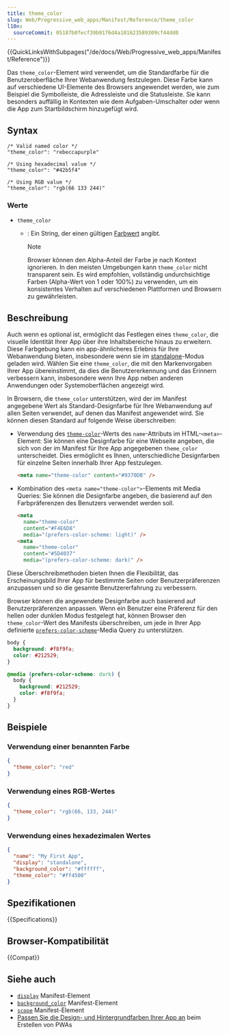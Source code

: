 ```yaml
---
title: theme_color
slug: Web/Progressive_web_apps/Manifest/Reference/theme_color
l10n:
  sourceCommit: 05187b0fecf39b9176d4a101623589309cf44dd0
---
```


{{QuickLinksWithSubpages("/de/docs/Web/Progressive_web_apps/Manifest/Reference")}}

Das `theme_color`-Element wird verwendet, um die Standardfarbe für die Benutzeroberfläche Ihrer Webanwendung festzulegen. Diese Farbe kann auf verschiedene UI-Elemente des Browsers angewendet werden, wie zum Beispiel die Symbolleiste, die Adressleiste und die Statusleiste. Sie kann besonders auffällig in Kontexten wie dem Aufgaben-Umschalter oder wenn die App zum Startbildschirm hinzugefügt wird.

## Syntax

```json-nolint
/* Valid named color */
"theme_color": "rebeccapurple"

/* Using hexadecimal value */
"theme_color": "#42b5f4"

/* Using RGB value */
"theme_color": "rgb(66 133 244)"
```

### Werte

- `theme_color`

  - : Ein String, der einen gültigen [Farbwert](/de/docs/Web/CSS/color_value) angibt.

    > [!NOTE]
    > Browser können den Alpha-Anteil der Farbe je nach Kontext ignorieren. In den meisten Umgebungen kann `theme_color` nicht transparent sein. Es wird empfohlen, vollständig undurchsichtige Farben (Alpha-Wert von 1 oder 100%) zu verwenden, um ein konsistentes Verhalten auf verschiedenen Plattformen und Browsern zu gewährleisten.

## Beschreibung

Auch wenn es optional ist, ermöglicht das Festlegen eines `theme_color`, die visuelle Identität Ihrer App über ihre Inhaltsbereiche hinaus zu erweitern. Diese Farbgebung kann ein app-ähnlicheres Erlebnis für Ihre Webanwendung bieten, insbesondere wenn sie im [standalone](/de/docs/Web/Progressive_web_apps/Manifest/Reference/display#standalone)-Modus geladen wird. Wählen Sie eine `theme_color`, die mit den Markenvorgaben Ihrer App übereinstimmt, da dies die Benutzererkennung und das Erinnern verbessern kann, insbesondere wenn Ihre App neben anderen Anwendungen oder Systemoberflächen angezeigt wird.

In Browsern, die `theme_color` unterstützen, wird der im Manifest angegebene Wert als Standard-Designfarbe für Ihre Webanwendung auf allen Seiten verwendet, auf denen das Manifest angewendet wird. Sie können diesen Standard auf folgende Weise überschreiben:

- Verwendung des [`theme-color`](/de/docs/Web/HTML/Element/meta/name/theme-color)-Werts des `name`-Attributs im HTML-`<meta>`-Element: Sie können eine Designfarbe für eine Webseite angeben, die sich von der im Manifest für Ihre App angegebenen `theme_color` unterscheidet. Dies ermöglicht es Ihnen, unterschiedliche Designfarben für einzelne Seiten innerhalb Ihrer App festzulegen.

  ```html
  <meta name="theme-color" content="#9370DB" />
  ```

- Kombination des `<meta name="theme-color">`-Elements mit Media Queries: Sie können die Designfarbe angeben, die basierend auf den Farbpräferenzen des Benutzers verwendet werden soll.

  ```html
  <meta
    name="theme-color"
    content="#F4E6D8"
    media="(prefers-color-scheme: light)" />
  <meta
    name="theme-color"
    content="#5D4037"
    media="(prefers-color-scheme: dark)" />
  ```

Diese Überschreibmethoden bieten Ihnen die Flexibilität, das Erscheinungsbild Ihrer App für bestimmte Seiten oder Benutzerpräferenzen anzupassen und so die gesamte Benutzererfahrung zu verbessern.

Browser können die angewendete Designfarbe auch basierend auf Benutzerpräferenzen anpassen. Wenn ein Benutzer eine Präferenz für den hellen oder dunklen Modus festgelegt hat, können Browser den `theme_color`-Wert des Manifests überschreiben, um jede in Ihrer App definierte [`prefers-color-scheme`](/de/docs/Web/CSS/@media/prefers-color-scheme)-Media Query zu unterstützen.

```css
body {
  background: #f8f9fa;
  color: #212529;
}

@media (prefers-color-scheme: dark) {
  body {
    background: #212529;
    color: #f8f9fa;
  }
}
```

## Beispiele

### Verwendung einer benannten Farbe

```json
{
  "theme_color": "red"
}
```

### Verwendung eines RGB-Wertes

```json
{
  "theme_color": "rgb(66, 133, 244)"
}
```

### Verwendung eines hexadezimalen Wertes

```json
{
  "name": "My First App",
  "display": "standalone",
  "background_color": "#ffffff",
  "theme_color": "#ff4500"
}
```

## Spezifikationen

{{Specifications}}

## Browser-Kompatibilität

{{Compat}}

## Siehe auch

- [`display`](/de/docs/Web/Progressive_web_apps/Manifest/Reference/display) Manifest-Element
- [`background_color`](/de/docs/Web/Progressive_web_apps/Manifest/Reference/background_color) Manifest-Element
- [`scope`](/de/docs/Web/Progressive_web_apps/Manifest/Reference/scope) Manifest-Element
- [Passen Sie die Design- und Hintergrundfarben Ihrer App an](/de/docs/Web/Progressive_web_apps/How_to/Customize_your_app_colors) beim Erstellen von PWAs

